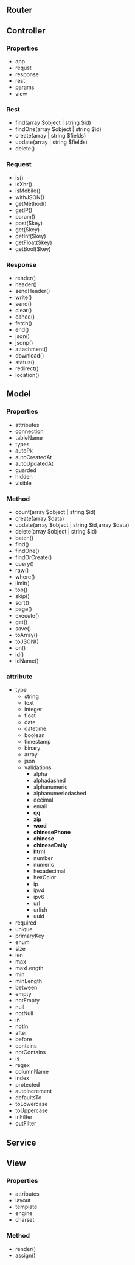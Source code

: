## Router

## Controller

### Properties

- app
- requst
- response
- rest
- params
- view

### Rest

- find(array $object | string $id)
- findOne(array $object | string $id)
- create(array | string $fields)
- update(array | string $fields)
- delete()

### Request

- is()
- isXhr()
- isMobile()
- withJSON()
- getMethod()
- getIP()
- param()
- post($key)
- get($key)
- getInt($key)
- getFloat($key)
- getBool($key)

### Response

- render()
- header()
- sendHeader()
- write()
- send()
- clear()
- cahce()
- fetch()
- end()
- json()
- jsonp()
- attachment()
- download()
- status()
- redirect()
- location()

## Model

### Properties

- attributes
- connection
- tableName
- types
- autoPk
- autoCreatedAt
- autoUpdatedAt
- guarded
- hidden
- visible

### Method

- count(array $object | string $id)
- create(array $data)
- update(array $object | string $id,array $data)
- delete(array $object | string $id)
- batch()
- find()
- findOne()
- findOrCreate()
- query()
- raw()
- where()
- limit()
- top()
- skip()
- sort()
- page()
- execute()
- get()
- save()
- toArray()
- toJSON()
- on()
- id()
- idName()

### attribute

- type
  - string
  - text
  - integer
  - float
  - date
  - datetime
  - boolean
  - timestamp
  - binary
  - array
  - json
  - validations
    - alpha
    - alphadashed
    - alphanumeric
    - alphanumericdashed
    - decimal
    - email
    - **qq**
    - **zip**
    - **word**
    - **chinesePhone**
    - **chinese**
    - **chineseDaily**
    - **html**
    - number
    - numeric
    - hexadecimal
    - hexColor
    - ip
    - ipv4
    - ipv6
    - url
    - urlish
    - uuid
- required
- unique
- primaryKey
- enum
- size
- len
- max
- maxLength
- min
- minLength
- between
- empty
- notEmpty
- null
- notNull
- in
- notIn
- after
- before
- contains
- notContains
- is
- regex
- columnName
- index
- protected
- autoIncrement
- defaultsTo
- toLowercase
- toUppercase
- inFilter
- outFilter

## Service

## View

### Properties

- attributes
- layout
- template
- engine
- charset

### Method

- render()
- assign()
